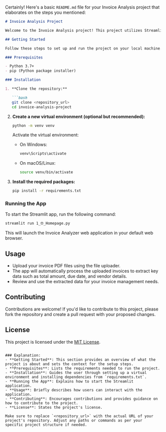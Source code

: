 Certainly! Here's a basic `README.md` file for your Invoice Analysis project that elaborates on the steps you mentioned:

```markdown
# Invoice Analysis Project

Welcome to the Invoice Analysis project! This project utilizes Streamlit to create an interactive web application for analyzing and extracting information from invoices automatically.

## Getting Started

Follow these steps to set up and run the project on your local machine.

### Prerequisites

- Python 3.7+
- pip (Python package installer)

### Installation

1. **Clone the repository:**

   ```bash
   git clone <repository_url>
   cd invoice-analysis-project
   ```

2. **Create a new virtual environment (optional but recommended):**

   ```bash
   python -m venv venv
   ```
   
   Activate the virtual environment:
   
   - On Windows:
     ```bash
     venv\Scripts\activate
     ```
   
   - On macOS/Linux:
     ```bash
     source venv/bin/activate
     ```

3. **Install the required packages:**

   ```bash
   pip install -r requirements.txt
   ```

### Running the App

To start the Streamlit app, run the following command:

```bash
streamlit run 1_🤓_Homepage.py
```

This will launch the Invoice Analyzer web application in your default web browser.

## Usage

- Upload your invoice PDF files using the file uploader.
- The app will automatically process the uploaded invoices to extract key data such as total amount, due date, and vendor details.
- Review and use the extracted data for your invoice management needs.

## Contributing

Contributions are welcome! If you'd like to contribute to this project, please fork the repository and create a pull request with your proposed changes.

## License

This project is licensed under the [MIT License](LICENSE).
```

### Explanation:
- **Getting Started**: This section provides an overview of what the project is about and sets the context for the setup steps.
- **Prerequisites**: Lists the requirements needed to run the project.
- **Installation**: Guides the user through setting up a virtual environment and installing dependencies from `requirements.txt`.
- **Running the App**: Explains how to start the Streamlit application.
- **Usage**: Briefly describes how users can interact with the application.
- **Contributing**: Encourages contributions and provides guidance on how to contribute to the project.
- **License**: States the project's license.

Make sure to replace `<repository_url>` with the actual URL of your project's repository. Adjust any paths or commands as per your specific project structure if needed.
